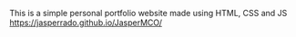 This is a simple personal portfolio website made using HTML, CSS and JS
https://jasperrado.github.io/JasperMCO/
